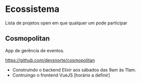# Ecossistema

Lista de projetos open em que qualquer um pode participar

## Cosmopolitan

App de gerência de eventos.

https://github.com/devsnorte/cosmopolitan

- Construindo o backend Elixir aos sábados das 9am às 11am.
- Contruingo o frontend VueJS [horário a definir]



